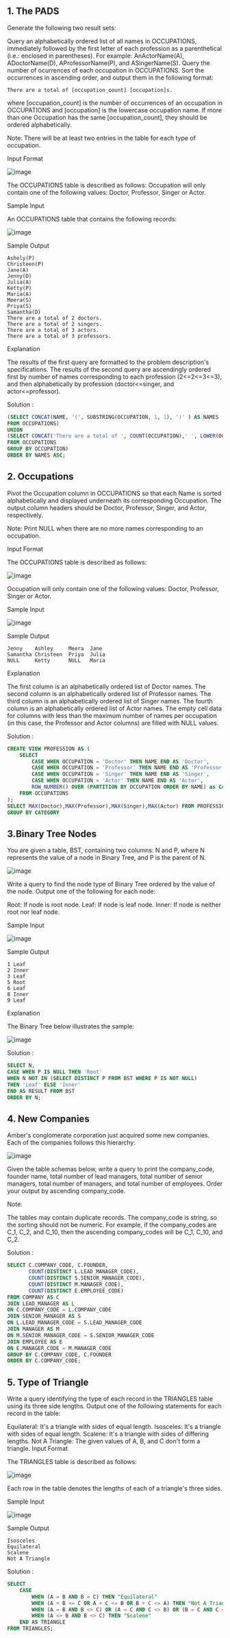 ## 1. The PADS

Generate the following two result sets:

Query an alphabetically ordered list of all names in OCCUPATIONS, immediately followed by the first letter of each profession as a parenthetical (i.e.: enclosed in parentheses). For example: AnActorName(A), ADoctorName(D), AProfessorName(P), and ASingerName(S).
Query the number of ocurrences of each occupation in OCCUPATIONS. Sort the occurrences in ascending order, and output them in the following format:
```
There are a total of [occupation_count] [occupation]s.
```

where [occupation_count] is the number of occurrences of an occupation in OCCUPATIONS and [occupation] is the lowercase occupation name. If more than one Occupation has the same [occupation_count], they should be ordered alphabetically.  

Note: There will be at least two entries in the table for each type of occupation.

Input Format

![image](https://user-images.githubusercontent.com/66794160/224460880-b8e95bf8-83ca-46f2-ad5e-41d4272dcbb2.png)

The OCCUPATIONS table is described as follows:  Occupation will only contain one of the following values: Doctor, Professor, Singer or Actor.

Sample Input

An OCCUPATIONS table that contains the following records:

![image](https://user-images.githubusercontent.com/66794160/224460904-82ee6cdf-afc9-4852-a228-067587f36911.png)

Sample Output 

```
Ashely(P)
Christeen(P)
Jane(A)
Jenny(D)
Julia(A)
Ketty(P)
Maria(A)
Meera(S)
Priya(S)
Samantha(D)
There are a total of 2 doctors.
There are a total of 2 singers.
There are a total of 3 actors.
There are a total of 3 professors.
```
Explanation

The results of the first query are formatted to the problem description's specifications.
The results of the second query are ascendingly ordered first by number of names corresponding to each profession (2<=2<=3<=3), and then alphabetically by profession (doctor<=singer, and actor<=professor). 

Solution : 

```sql
(SELECT CONCAT(NAME, '(', SUBSTRING(OCCUPATION, 1, 1), ')' ) AS NAMES
FROM OCCUPATIONS) 
UNION
(SELECT CONCAT('There are a total of ', COUNT(OCCUPATION),' ', LOWER(OCCUPATION), 's.' ) 
FROM OCCUPATIONS 
GROUP BY OCCUPATION)
ORDER BY NAMES ASC;
```

## 2. Occupations

Pivot the Occupation column in OCCUPATIONS so that each Name is sorted alphabetically and displayed underneath its corresponding Occupation. The output column headers should be Doctor, Professor, Singer, and Actor, respectively.

Note: Print NULL when there are no more names corresponding to an occupation.

Input Format

The OCCUPATIONS table is described as follows:

![image](https://user-images.githubusercontent.com/66794160/224525356-965b481f-d8bc-4ce4-9922-83a531f9be78.png)

Occupation will only contain one of the following values: Doctor, Professor, Singer or Actor.

Sample Input

![image](https://user-images.githubusercontent.com/66794160/224525360-07d9005e-3c9f-40b8-a2b7-300d307e97a2.png)

Sample Output

```
Jenny    Ashley     Meera  Jane
Samantha Christeen  Priya  Julia
NULL     Ketty      NULL   Maria
```

Explanation

The first column is an alphabetically ordered list of Doctor names.
The second column is an alphabetically ordered list of Professor names.
The third column is an alphabetically ordered list of Singer names.
The fourth column is an alphabetically ordered list of Actor names.
The empty cell data for columns with less than the maximum number of names per occupation (in this case, the Professor and Actor columns) are filled with NULL values.

Solution : 

```sql
CREATE VIEW PROFESSION AS (
    SELECT 
        CASE WHEN OCCUPATION = 'Doctor' THEN NAME END AS 'Doctor',
        CASE WHEN OCCUPATION = 'Professor' THEN NAME END AS 'Professor',
        CASE WHEN OCCUPATION = 'Singer' THEN NAME END AS 'Singer',
        CASE WHEN OCCUPATION = 'Actor' THEN NAME END AS 'Actor',
        ROW_NUMBER() OVER (PARTITION BY OCCUPATION ORDER BY NAME) as CATEGORY
    FROM OCCUPATIONS
);
SELECT MAX(Doctor),MAX(Professor),MAX(Singer),MAX(Actor) FROM PROFESSION 
GROUP BY CATEGORY
```
## 3.Binary Tree Nodes

You are given a table, BST, containing two columns: N and P, where N represents the value of a node in Binary Tree, and P is the parent of N.

![image](https://user-images.githubusercontent.com/66794160/224525942-a5e52a1a-a70f-4b8e-a8bb-efbfa9115b0b.png)

Write a query to find the node type of Binary Tree ordered by the value of the node. Output one of the following for each node:

Root: If node is root node.
Leaf: If node is leaf node.
Inner: If node is neither root nor leaf node.

Sample Input

![image](https://user-images.githubusercontent.com/66794160/224525964-1972dd13-7a9e-4f47-bdfe-8f80fc31cfab.png)

Sample Output
```
1 Leaf
2 Inner
3 Leaf
5 Root
6 Leaf
8 Inner
9 Leaf
```

Explanation

The Binary Tree below illustrates the sample:

![image](https://user-images.githubusercontent.com/66794160/224525989-d50a0da9-4268-4568-bdd2-6afaf724e150.png)

Solution :

```sql
SELECT N, 
CASE WHEN P IS NULL THEN 'Root' 
WHEN N NOT IN (SELECT DISTINCT P FROM BST WHERE P IS NOT NULL) 
THEN 'Leaf' ELSE 'Inner' 
END AS RESULT FROM BST 
ORDER BY N;
```

## 4. New Companies

Amber's conglomerate corporation just acquired some new companies. Each of the companies follows this hierarchy: 

![image](https://user-images.githubusercontent.com/66794160/224526064-d18813e0-3a69-41e2-a86d-f52045f17b9a.png)

Given the table schemas below, write a query to print the company_code, founder name, total number of lead managers, total number of senior managers, total number of managers, and total number of employees. Order your output by ascending company_code.

Note:

The tables may contain duplicate records.
The company_code is string, so the sorting should not be numeric. For example, if the company_codes are C_1, C_2, and C_10, then the ascending company_codes will be C_1, C_10, and C_2.

Solution :

```sql
SELECT C.COMPANY_CODE, C.FOUNDER,
       COUNT(DISTINCT L.LEAD_MANAGER_CODE),
       COUNT(DISTINCT S.SENIOR_MANAGER_CODE),
       COUNT(DISTINCT M.MANAGER_CODE),
       COUNT(DISTINCT E.EMPLOYEE_CODE)
FROM COMPANY AS C 
JOIN LEAD_MANAGER AS L 
ON C.COMPANY_CODE = L.COMPANY_CODE
JOIN SENIOR_MANAGER AS S
ON L.LEAD_MANAGER_CODE = S.LEAD_MANAGER_CODE
JOIN MANAGER AS M 
ON M.SENIOR_MANAGER_CODE = S.SENIOR_MANAGER_CODE
JOIN EMPLOYEE AS E
ON E.MANAGER_CODE = M.MANAGER_CODE
GROUP BY C.COMPANY_CODE, C.FOUNDER
ORDER BY C.COMPANY_CODE;
```

## 5. Type of Triangle

Write a query identifying the type of each record in the TRIANGLES table using its three side lengths. Output one of the following statements for each record in the table:

Equilateral: It's a triangle with  sides of equal length.
Isosceles: It's a triangle with  sides of equal length.
Scalene: It's a triangle with  sides of differing lengths.
Not A Triangle: The given values of A, B, and C don't form a triangle.
Input Format

The TRIANGLES table is described as follows:

![image](https://user-images.githubusercontent.com/66794160/224529732-1bb2ec8d-0df0-4162-99d1-0143e29e0a03.png)

Each row in the table denotes the lengths of each of a triangle's three sides.

Sample Input

![image](https://user-images.githubusercontent.com/66794160/224529739-52e2896d-7002-4bf8-a802-013b6ae48e5b.png)

Sample Output
```
Isosceles
Equilateral
Scalene
Not A Triangle
```
Solution : 

```sql
SELECT 
    CASE 
        WHEN (A = B AND B = C) THEN "Equilateral"
        WHEN (A + B <= C OR A + C <= B OR B + C <= A) THEN "Not A Triangle"
        WHEN (A = B AND B <> C) OR (A = C AND C <> B) OR (B = C AND C <> A) THEN "Isosceles"
        WHEN (A <> B AND B <> C) THEN "Scalene"
    END AS TRIANGLE
FROM TRIANGLES;
```
